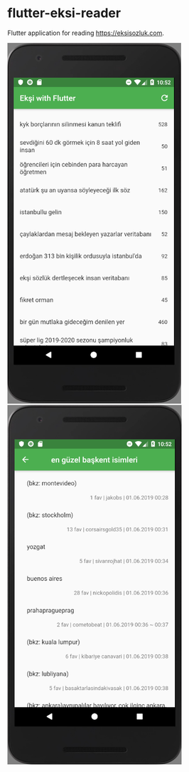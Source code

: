 # flutter-eksi-reader

Flutter application for reading https://eksisozluk.com.

![Screenshot](images/Screenshot_1.png)
![Screenshot](images/Screenshot_2.png)
